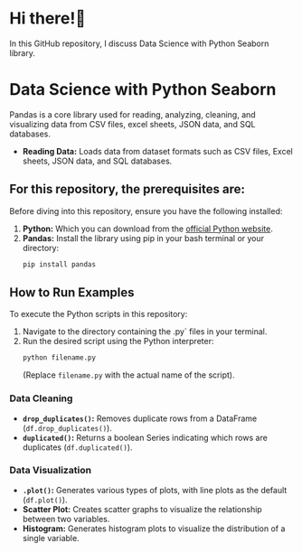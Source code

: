 # Hi there!👋

In this GitHub repository, I discuss Data Science with Python Seaborn library.

# Data Science with Python Seaborn

Pandas is a  core library used for reading, analyzing, cleaning, and visualizing data from CSV files, excel sheets, JSON data, and SQL databases.

* **Reading Data:** Loads data from dataset formats such as CSV files, Excel sheets, JSON data, and SQL databases.

## For this repository, the prerequisites are:

Before diving into this repository, ensure you have the following installed:

1.  **Python:** Which you can download from the [official Python website](https://www.python.org/downloads/).
2.  **Pandas:** Install the library using pip in your bash terminal or your directory:
    ```bash
    pip install pandas
    ```

## How to Run Examples

To execute the Python scripts in this repository:

1.  Navigate to the directory containing the .py` files in your terminal.
2.  Run the desired script using the Python interpreter:
    ```bash
    python filename.py
    ```
    (Replace `filename.py` with the actual name of the script).


### Data Cleaning

* **`drop_duplicates()`:** Removes duplicate rows from a DataFrame (`df.drop_duplicates()`).
* **`duplicated()`:** Returns a boolean Series indicating which rows are duplicates (`df.duplicated()`).

### Data Visualization

* **`.plot()`:** Generates various types of plots, with line plots as the default (`df.plot()`).
* **Scatter Plot:** Creates scatter graphs to visualize the relationship between two variables.
* **Histogram:** Generates histogram plots to visualize the distribution of a single variable.


